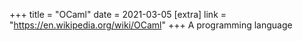+++
title = "OCaml"
date = 2021-03-05
[extra]
link = "https://en.wikipedia.org/wiki/OCaml"
+++
A programming language

